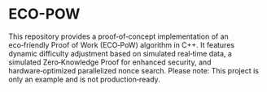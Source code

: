 # ECO-POW
 This repository provides a proof‑of‑concept implementation of an eco‑friendly Proof of Work (ECO‑PoW) algorithm in C++. It features dynamic difficulty adjustment based on simulated real‑time data, a simulated Zero‑Knowledge Proof for enhanced security, and hardware‑optimized parallelized nonce search. Please note: This project is only an example and is not production‑ready.
